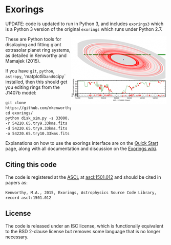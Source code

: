 # Exorings

UPDATE: code is updated to run in Python 3, and includes `exorings3` which is a Python 3 version of the original `exorings` which runs under Python 2.7.

<img src="https://raw.githubusercontent.com/mkenworthy/exorings/master/images/j1407_ring_model.png"
 alt="J1407 Ring Model" title="J1407b rings" align="right" />

These are Python tools for displaying and fitting giant extrasolar planet ring systems,
as detailed in Kenworthy and Mamajek (2015).

If you have `git`, `python`, `astropy`, 'matplotlib` and `scipy` installed, then this should get you editing rings from the J1407b model:

    git clone https://github.com/mkenworthy/exorings.git
    cd exorings/
    python disk_sim.py -s 33000. -r 54220.65.try9.33kms.fits -d 54220.65.try9.33kms.fits -o 54220.65.try10.33kms.fits

Explanations on how to use the exorings interface are on the [Quick Start](../../wiki/Quick-Start) page, along with all documentation and discussion on the [Exorings wiki](../../wiki/Home).

## Citing this code

The code is registered at the [ASCL](http://ascl.net/) at
[ascl:1501.012](http://ascl.net/1501.012) and should be cited in papers
as:

    Kenworthy, M.A., 2015, Exorings, Astrophysics Source Code Library, record ascl:1501.012

## License

The code is released under an ISC license, which is functionally
equivalent to the BSD 2-clause license but removes some language that
is no longer necessary.

